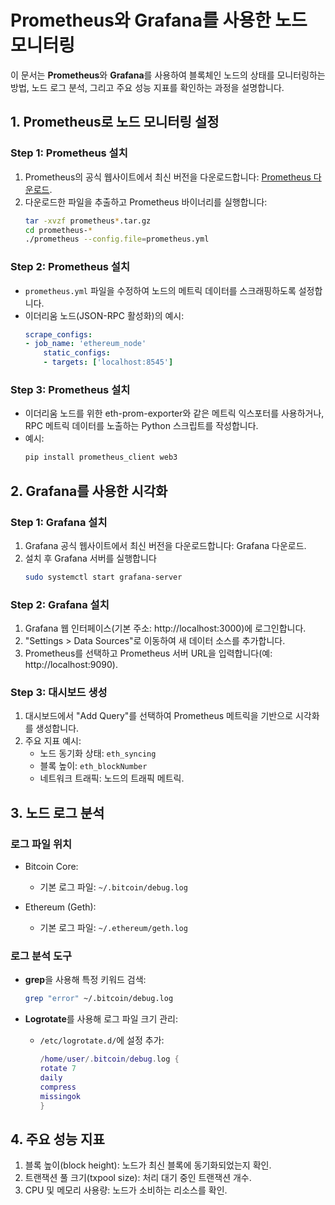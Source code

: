 # Prometheus와 Grafana를 사용한 노드 모니터링

이 문서는 **Prometheus**와 **Grafana**를 사용하여 블록체인 노드의 상태를 모니터링하는 방법, 노드 로그 분석, 그리고 주요 성능 지표를 확인하는 과정을 설명합니다.

## **1. Prometheus로 노드 모니터링 설정**

### **Step 1: Prometheus 설치**
1. Prometheus의 공식 웹사이트에서 최신 버전을 다운로드합니다: [Prometheus 다운로드](https://prometheus.io/download/).
1. 다운로드한 파일을 추출하고 Prometheus 바이너리를 실행합니다:
   ```bash
   tar -xvzf prometheus*.tar.gz
   cd prometheus-*
   ./prometheus --config.file=prometheus.yml
   ```

### **Step 2: Prometheus 설치**
- `prometheus.yml` 파일을 수정하여 노드의 메트릭 데이터를 스크래핑하도록 설정합니다.
- 이더리움 노드(JSON-RPC 활성화)의 예시:
    ```yaml
    scrape_configs:
    - job_name: 'ethereum_node'
        static_configs:
        - targets: ['localhost:8545']
    ```

### **Step 3: Prometheus 설치**
- 이더리움 노드를 위한 eth-prom-exporter와 같은 메트릭 익스포터를 사용하거나, RPC 메트릭 데이터를 노출하는 Python 스크립트를 작성합니다.
- 예시:
    ```bash
    pip install prometheus_client web3
    ```


## **2. Grafana를 사용한 시각화**

### **Step 1: Grafana 설치**
1. Grafana 공식 웹사이트에서 최신 버전을 다운로드합니다: Grafana 다운로드.
1. 설치 후 Grafana 서버를 실행합니다
    ```bash
    sudo systemctl start grafana-server
    ```

### **Step 2: Grafana 설치**
1. Grafana 웹 인터페이스(기본 주소: http://localhost:3000)에 로그인합니다.
1. "Settings > Data Sources"로 이동하여 새 데이터 소스를 추가합니다.
1. Prometheus를 선택하고 Prometheus 서버 URL을 입력합니다(예: http://localhost:9090).

### **Step 3: 대시보드 생성**
1. 대시보드에서 "Add Query"를 선택하여 Prometheus 메트릭을 기반으로 시각화를 생성합니다.
1. 주요 지표 예시:
    - 노드 동기화 상태: `eth_syncing`
    - 블록 높이: `eth_blockNumber`
    - 네트워크 트래픽: 노드의 트래픽 메트릭.


## **3. 노드 로그 분석**

### **로그 파일 위치**

- Bitcoin Core:
    - 기본 로그 파일: `~/.bitcoin/debug.log`

- Ethereum (Geth):
    - 기본 로그 파일: `~/.ethereum/geth.log`


### **로그 분석 도구**

- **grep**을 사용해 특정 키워드 검색:

    ```bash
    grep "error" ~/.bitcoin/debug.log
    ```

- **Logrotate**를 사용해 로그 파일 크기 관리:
    - `/etc/logrotate.d/`에 설정 추가:
        ```lua
        /home/user/.bitcoin/debug.log {
        rotate 7
        daily
        compress
        missingok
        }
        ```

## **4. 주요 성능 지표**
1. 블록 높이(block height): 노드가 최신 블록에 동기화되었는지 확인.
1. 트랜잭션 풀 크기(txpool size): 처리 대기 중인 트랜잭션 개수.
1. CPU 및 메모리 사용량: 노드가 소비하는 리소스를 확인.